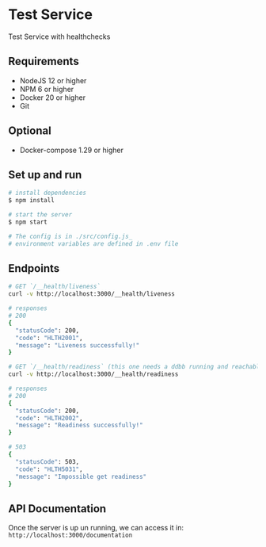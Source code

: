 # Test Service
Test Service with healthchecks

## Requirements
- NodeJS 12 or higher
- NPM 6 or higher
- Docker 20 or higher
- Git

## Optional
- Docker-compose 1.29 or higher

## Set up and run
```sh
# install dependencies
$ npm install

# start the server
$ npm start

# The config is in ./src/config.js_
# environment variables are defined in .env file
```

## Endpoints
```sh
# GET `/__health/liveness`
curl -v http://localhost:3000/__health/liveness

# responses
# 200
{
  "statusCode": 200,
  "code": "HLTH2001",
  "message": "Liveness successfully!"
}

# GET `/__health/readiness` (this one needs a ddbb running and reachable named testcase. This could be edited in .env file)
curl -v http://localhost:3000/__health/readiness

# responses
# 200
{
  "statusCode": 200,
  "code": "HLTH2002",
  "message": "Readiness successfully!"
}

# 503
{
  "statusCode": 503,
  "code": "HLTH5031",
  "message": "Impossible get readiness"
}
```

## API Documentation

Once the server is up un running, we can access it in: `http://localhost:3000/documentation`